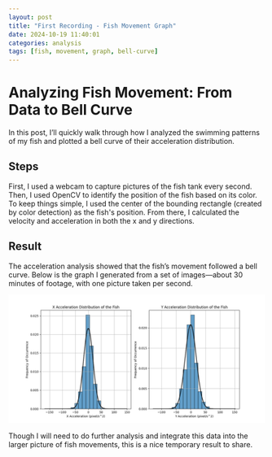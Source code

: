 ```yaml
---
layout: post
title: "First Recording - Fish Movement Graph"
date: 2024-10-19 11:40:01
categories: analysis
tags: [fish, movement, graph, bell-curve]
---
```

# Analyzing Fish Movement: From Data to Bell Curve

In this post, I’ll quickly walk through how I analyzed the swimming patterns of my fish and plotted a bell curve of their acceleration distribution.

## Steps
First, I used a webcam to capture pictures of the fish tank every second. Then, I used OpenCV to identify the position of the fish based on its color. To keep things simple, I used the center of the bounding rectangle (created by color detection) as the fish's position. From there, I calculated the velocity and acceleration in both the x and y directions.

## Result
The acceleration analysis showed that the fish’s movement followed a bell curve. Below is the graph I generated from a set of images—about 30 minutes of footage, with one picture taken per second.

![Bell Curve of Fish Speeds](/blog/assets/241019_bell_curve_fish.png)

Though I will need to do further analysis and integrate this data into the larger picture of fish movements, this is a nice temporary result to share.